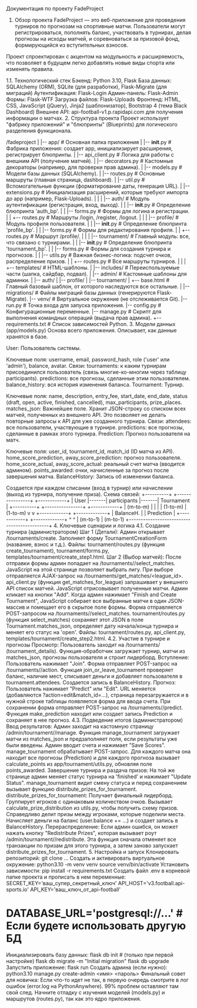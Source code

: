 Документация по проекту FadeProject
1. Обзор проекта
FadeProject — это веб-приложение для проведения турниров по прогнозам на спортивные матчи. Пользователи могут регистрироваться, пополнять баланс, участвовать в турнирах, делая прогнозы на исходы матчей, и соревноваться за призовой фонд, формирующийся из вступительных взносов.

Проект спроектирован с акцентом на модульность и расширяемость, что позволяет в будущем легко добавлять новые виды спорта или изменять правила.

1.1. Технологический стек
Бэкенд: Python 3.10, Flask
База данных: SQLAlchemy (ORM), SQLite (для разработки), Flask-Migrate (для миграций)
Аутентификация: Flask-Login
Админ-панель: Flask-Admin
Формы: Flask-WTF
Загрузка файлов: Flask-Uploads
Фронтенд: HTML, CSS, JavaScript (jQuery), Jinja2 (шаблонизатор), Bootstrap 4 (тема Black Dashboard)
Внешнее API: api-football-v1.p.rapidapi.com для получения информации о матчах.
2. Структура проекта
Проект использует "фабрику приложений" и "блюпринты" (Blueprints) для логического разделения функционала.

/fadeproject
|
|-- app/                      # Основная папка приложения
|   |-- __init__.py           # Фабрика приложения: создает app, инициализирует расширения, регистрирует блюпринты.
|   |-- api_client.py         # Логика для работы с внешним API (получение матчей).
|   |-- decorators.py         # Кастомные декораторы (например, для проверки прав админа).
|   |-- models.py             # Модели базы данных (SQLAlchemy).
|   |-- routes.py             # Основные маршруты (главная страница, dashboard).
|   |-- util.py               # Вспомогательные функции (форматирование даты, генерация URL).
|   |-- extensions.py         # Инициализация расширений, которые требуют импорта до app (например, Flask-Uploads).
|   |
|   |-- auth/                 # Модуль аутентификации (регистрация, вход, выход).
|   |   |-- __init__.py       # Определение блюпринта 'auth_bp'.
|   |   |-- forms.py          # Формы для логина и регистрации.
|   |   +-- routes.py         # Маршруты /login, /register, /logout.
|   |
|   |-- profile/              # Модуль профиля пользователя.
|   |   |-- __init__.py       # Определение блюпринта 'profile_bp'.
|   |   |-- forms.py          # Формы для редактирования профиля.
|   |   +-- routes.py         # Маршрут /profile/.
|   |
|   |-- tournament/           # Главный модуль: все, что связано с турнирами.
|   |   |-- __init__.py       # Определение блюпринта 'tournament_bp'.
|   |   |-- forms.py          # Формы для создания турнира и прогнозов.
|   |   |-- utils.py          # Важная бизнес-логика: подсчет очков, распределение призов.
|   |   +-- routes.py         # Все маршруты турниров.
|   |
|   +-- templates/            # HTML-шаблоны.
|       |-- includes/         # Переиспользуемые части (шапка, сайдбар, подвал).
|       |-- admin/            # Кастомные шаблоны для админки.
|       |-- auth/
|       |-- profile/
|       |-- tournament/
|       +-- base.html         # Главный базовый шаблон, от которого наследуются все остальные.
|
|-- migrations/               # Файлы миграций базы данных (генерируются Flask-Migrate).
|-- venv/                     # Виртуальное окружение (не отслеживается Git).
|-- run.py                    # Точка входа для запуска приложения.
|-- config.py                 # Конфигурационные переменные.
|-- manage.py                 # Скрипт для выполнения командных операций (выдача прав админа).
+-- requirements.txt          # Список зависимостей Python.
3. Модели данных (app/models.py)
Основа всего приложения. Описывает, как данные хранятся в базе.

User: Пользователь системы.

Ключевые поля: username, email, password_hash, role ('user' или 'admin'), balance, avatar.
Связи:
tournaments: к каким турнирам присоединился пользователь (связь многие-ко-многим через таблицу participants).
predictions: все прогнозы, сделанные этим пользователем.
balance_history: вся история изменения баланса.
Tournament: Турнир.

Ключевые поля: name, description, entry_fee, start_date, end_date, status (draft, open, active, finished, cancelled), max_participants, prize_places.
matches_json: Важнейшее поле. Хранит JSON-строку со списком всех матчей, полученных из внешнего API. Это позволяет не делать повторные запросы к API для уже созданного турнира.
Связи:
attendees: все пользователи, участвующие в турнире.
predictions: все прогнозы, сделанные в рамках этого турнира.
Prediction: Прогноз пользователя на матч.

Ключевые поля: user_id, tournament_id, match_id (ID матча из API).
home_score_prediction, away_score_prediction: прогноз пользователя.
home_score_actual, away_score_actual: реальный счет матча (вводится админом).
points_awarded: очки, начисленные за прогноз после завершения матча.
BalanceHistory: Запись об изменении баланса.

Создается при каждом списании (вход в турнир) или начислении (выход из турнира, получение приза).
Схема связей:
+----------+       +----------------+       +------------+
|   User   |-------|  participants  |-------| Tournament |
+----------+       +----------------+       +------------+
    |                    (m-to-m)                 |
    |                                             |
    | (1-to-m)                                    | (1-to-m)
    v                                             v
+------------+                               +-------------+
| BalanceH.  |                               | Prediction  |
+------------+                               +-------------+
     ^                                            ^
     | (m-to-1)                                   | (m-to-1)
     +--------------------------------------------+
4. Ключевые сценарии и логика
4.1. Создание турнира (администратором)
Шаг 1 (Детали): Админ открывает /tournaments/create. Заполняет форму TournamentCreationForm (название, взнос и т.д.).
Файлы: tournament/routes.py (функция create_tournament), tournament/forms.py, templates/tournament/create_step1.html.
Шаг 2 (Выбор матчей): После отправки формы админ попадает на /tournaments/<id>/select_matches.
JavaScript на этой странице позволяет выбрать лигу. При выборе отправляется AJAX-запрос на /tournaments/get_matches/<league_id>.
api_client.py (функция get_matches_for_league) запрашивает у внешнего API список матчей.
JavaScript отрисовывает полученные матчи. Админ кликает на кнопки "Add".
Когда админ нажимает "Finish and Create Tournament", JavaScript собирает все выбранные матчи в один JSON-массив и помещает его в скрытое поле формы.
Форма отправляется POST-запросом на /tournaments/<id>/select_matches.
tournament/routes.py (функция select_matches) сохраняет этот JSON в поле Tournament.matches_json, определяет дату начала/конца турнира и меняет его статус на 'open'.
Файлы: tournament/routes.py, api_client.py, templates/tournament/create_step2.html.
4.2. Участие в турнире и прогнозы
Просмотр: Пользователь заходит на /tournaments/<id> (tournament_details). Функция-обработчик загружает турнир, матчи из matches_json, прогнозы пользователя и строит лидерборд.
Вступление: Пользователь нажимает "Join". Форма отправляет POST-запрос на /tournaments/<id>/action.
Функция join_or_leave_tournament проверяет баланс, наличие мест, списывает деньги и добавляет пользователя в tournament.attendees. Создается запись в BalanceHistory.
Прогноз: Пользователь нажимает "Predict" или "Edit". URL меняется (добавляются ?action=edit&match_id=...), страница перезагружается и в нужной строке таблицы появляется форма для ввода счета.
При сохранении форма отправляет POST-запрос на /tournaments/<id>/predict.
Функция make_prediction находит или создает запись Prediction и сохраняет в нее прогноз.
4.3. Подведение итогов (администратором)
Ввод результатов: Админ заходит на кастомную страницу /admin/tournament/<id>/manage.
Функция manage_tournament загружает матчи из matches_json и предзаполняет поля, если результаты уже были введены.
Админ вводит счета и нажимает "Save Scores".
manage_tournament обрабатывает POST-запрос. Для каждого матча она находит все прогнозы (Prediction) и для каждого прогноза вызывает calculate_points из app/tournament/utils.py, обновляя поле points_awarded.
Завершение турнира и раздача призов:
На той же странице админ меняет статус турнира на 'finished' и нажимает "Update Status".
manage_tournament видит смену статуса и перед сохранением вызывает функцию distribute_prizes_for_tournament.
distribute_prizes_for_tournament:
Получает финальный лидерборд.
Группирует игроков с одинаковым количеством очков.
Вызывает calculate_prize_distribution из utils.py, чтобы получить схему призов.
Справедливо делит призы между игроками, которые поделили места.
Начисляет деньги на баланс (user.balance += ...) и создает запись в BalanceHistory.
Перераспределение: Если админ ошибся, он может нажать кнопку "Redistribute Prizes", которая вызывает роут /admin/tournament/<id>/redistribute. Эта функция сначала отменяет все транзакции по призам для этого турнира, а затем заново запускает distribute_prizes_for_tournament.
5. Настройка и запуск
Клонировать репозиторий: git clone ...
Создать и активировать виртуальное окружение:
python3.10 -m venv venv
source venv/bin/activate
Установить зависимости: pip install -r requirements.txt
Создать файл .env в корневой папке проекта и прописать в нем переменные:
SECRET_KEY='ваш_супер_секретный_ключ'
API_HOST='v3.football.api-sports.io'
API_KEY='ваш_ключ_от_api-football'
# DATABASE_URL='postgresql://...' # Если будете использовать другую БД
Инициализировать базу данных:
flask db init  # (только при первой настройке)
flask db migrate -m "Initial migration"
flask db upgrade
Запустить приложение: flask run
Создать админа (если нужно):
python3.10 manage.py create-admin <имя> <email> <пароль>
Финальный совет для новичка: Если что-то идет не так, в первую очередь смотрите в лог ошибок (error.log на PythonAnywhere). 99% проблем оставляют там свой след. Начните отладку с изучения моделей (models.py) и маршрутов (routes.py), так как это ядро приложения.
